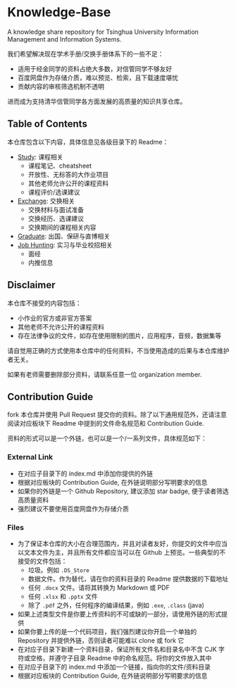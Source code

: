 # Knowledge-Base

A knowledge share repository for Tsinghua University Information Management and Information Systems. 

我们希望解决现在学术手册/交换手册体系下的一些不足：

- 适用于经金同学的资料占绝大多数，对信管同学不够友好
- 百度网盘作为存储介质，难以预览、检索，且下载速度堪忧
- 贡献内容的审核筛选机制不透明

进而成为支持清华信管同学各方面发展的高质量的知识共享仓库。

## Table of Contents

本仓库包含以下内容，具体信息见各级目录下的 Readme：

- [Study](Study/): 课程相关
    - 课程笔记、cheatsheet
    - 开放性、无标答的大作业项目
    - 其他老师允许公开的课程资料
    - 课程评价/选课建议
- [Exchange](Exchange/): 交换相关
    - 交换材料与面试准备
    - 交换经历、选课建议
    - 交换期间的课程相关内容
- [Graduate](Graduate/): 出国、保研与直博相关
- [Job Hunting](Job-Hunting/): 实习与毕业校招相关
    - 面经
    - 内推信息

## Disclaimer

本仓库不接受的内容包括：

- 小作业的官方或非官方答案
- 其他老师不允许公开的课程资料
- 存在法律争议的文件，如存在使用限制的图片，应用程序，音频，数据集等

请自觉用正确的方式使用本仓库中的任何资料，不当使用造成的后果与本仓库维护者无关。

如果有老师需要删除部分资料，请联系任意一位 organization member.

## Contribution Guide

fork 本仓库并使用 Pull Request 提交你的资料。除了以下通用规范外，还请注意阅读对应板块下 Readme 中提到的文件命名规范和 Contribution Guide.

资料的形式可以是一个外链，也可以是一个/一系列文件，具体规范如下：

### External Link

- 在对应子目录下的 index.md 中添加你提供的外链
- 根据对应板块的 Contribution Guide, 在外链说明部分写明要求的信息
- 如果你的外链是一个 Github Repository, 建议添加 star badge, 便于读者筛选高质量资料
- 强烈建议不要使用百度网盘作为存储介质

### Files

- 为了保证本仓库的大小在合理范围内，并且对读者友好，你提交的文件中应当以文本文件为主，并且所有文件都应当可以在 Github 上预览。一些典型的不接受的文件包括：
    - 垃圾。例如 `.DS_Store`
    - 数据文件。作为替代，请在你的资料目录的 Readme 提供数据的下载地址
    - 任何 `.docx` 文件。请将其转换为 Markdown 或 PDF
    - 任何 `.xlsx` 和 `.pptx` 文件
    - 除了 `.pdf` 之外，任何程序的编译结果，例如 `.exe`, `.class` (java)
- 如果上述类型文件是你要上传资料的不可或缺的一部分，请使用外链的形式提供
- 如果你要上传的是一个代码项目，我们强烈建议你开启一个单独的 Repository 并提供外链，否则读者可能难以 clone 或 fork 它
- 在对应子目录下新建一个资料目录，保证所有文件名和目录名中不含 CJK 字符或空格，并遵守子目录 Readme 中的命名规范。将你的文件放入其中
- 在对应子目录下的 index.md 中添加一个链接，指向你的文件/资料目录
- 根据对应板块的 Contribution Guide, 在外链说明部分写明要求的信息

